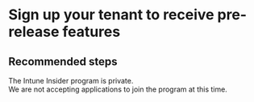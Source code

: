 <properties
	pageTitle="Intune Insider - Sign up your tenant to receive pre-release features"
	description="Intune Insider - Sign up your tenant to receive pre-release features"
	service="microsoft.intune"
	resource="intune"
	authors="mackie1604"
	displayOrder=""
	selfHelpType="generic"
	supportTopicIds="32582824"
	resourceTags=""
	productPesIds="15584"
	cloudEnvironments="public"
/>

# Sign up your tenant to receive pre-release features

## **Recommended steps**

The Intune Insider program is private.<br>
We are not accepting applications to join the program at this time.<br>




